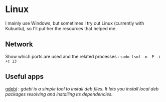 # Linux

I mainly use Windows, but sometimes I try out Linux (currently with Kubuntu), so I'll put her the resources that helped me.

## Network

Show which ports are used and the related processes : `sudo lsof -n -P -i +c 13`

## Useful apps

[gdebi](https://launchpad.net/gdebi) : *gdebi is a simple tool to install deb files. It lets you install local deb packages resolving and installing its dependencies.*